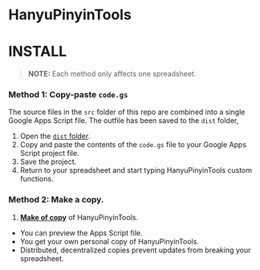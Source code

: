 # HanyuPinyinTools

# INSTALL

> **NOTE:** Each method only affects one spreadsheet. 

### Method 1: Copy-paste `code.gs`

The source files in the `src` folder of this repo are combined into a single Google Apps Script file. The outfile has been saved to the `dist` folder, 

1. Open the [`dist` folder][dist].
2. Copy and paste the contents of the `code.gs` file to your Google Apps Script project file.
3. Save the project.
4. Return to your spreadsheet and start typing HanyuPinyinTools custom functions.


### Method 2: Make a copy.

1. **[Make of copy][copy]** of HanyuPinyinTools.
  - You can preview the Apps Script file.
  - You get your own personal copy of HanyuPinyinTools.
  - Distributed, decentralized copies prevent updates from breaking your spreadsheet.



[copy]: https://docs.google.com/spreadsheets/d/1Uqm3gbPf3DSn314dCT75ZRsDrbkeMB0wRuuQM5ssXdY/copy
[dist]: https://github.com/pffy/hanyupinyintools/tree/main/dist
